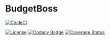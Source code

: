 # BudgetBoss

[![CircleCI](https://dl.circleci.com/status-badge/img/gh/FadiAbdelqader/BudgetBoss/tree/main.svg?style=svg)](https://dl.circleci.com/status-badge/redirect/gh/FadiAbdelqader/BudgetBoss/tree/main)

[![License](https://img.shields.io/badge/License-Apache_2.0-blue.svg)](https://opensource.org/licenses/Apache-2.0)
[![Codacy Badge](https://app.codacy.com/project/badge/Grade/ec9efab62d3e48909304a48451deea66)](https://www.codacy.com/gh/FadiAbdelqader/BudgetBoss/dashboard?utm_source=github.com&amp;utm_medium=referral&amp;utm_content=FadiAbdelqader/BudgetBoss&amp;utm_campaign=Badge_Grade)
[![Coverage Status](https://coveralls.io/repos/github/FadiAbdelqader/BudgetBoss/badge.svg?branch=main)](https://coveralls.io/github/FadiAbdelqader/BudgetBoss?branch=main)
